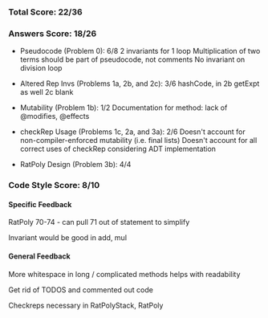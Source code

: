 ### Total Score: 22/36

### Answers Score: 18/26
- Pseudocode (Problem 0): 6/8
  2 invariants for 1 loop
  Multiplication of two terms should be part of pseudocode, not comments
  No invariant on division loop

- Altered Rep Invs (Problems 1a, 2b, and 2c): 3/6
  hashCode, in 2b getExpt as well
  2c blank

- Mutability (Problem 1b): 1/2
  Documentation for method: lack of @modifies, @effects
- checkRep Usage (Problems 1c, 2a, and 3a): 2/6
  Doesn't account for non-compiler-enforced mutability (i.e. final lists)
  Doesn't account for all correct uses of checkRep considering ADT implementation

- RatPoly Design (Problem 3b): 4/4


### Code Style Score: 8/10

#### Specific Feedback

RatPoly 70-74 - can pull 71 out of statement to simplify

Invariant would be good in add, mul



#### General Feedback

More whitespace in long / complicated methods helps with readability

Get rid of TODOS and commented out code

Checkreps necessary in RatPolyStack, RatPoly
     